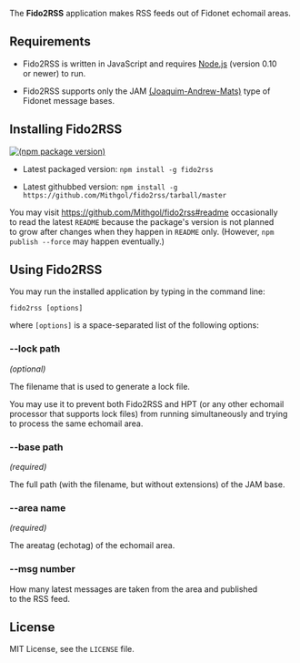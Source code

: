 The **Fido2RSS** application makes RSS feeds out of Fidonet echomail areas.

## Requirements

* Fido2RSS is written in JavaScript and requires [Node.js](http://nodejs.org/) (version 0.10 or newer) to run.

* Fido2RSS supports only the JAM [(Joaquim-Andrew-Mats)](http://groups.google.com/group/fido7.ru.ftn.develop/msg/e2f5486f80394418) type of Fidonet message bases.

## Installing Fido2RSS

[![(npm package version)](https://badge.fury.io/js/fido2rss.png)](https://npmjs.org/package/fido2rss)

* Latest packaged version: `npm install -g fido2rss`

* Latest githubbed version: `npm install -g https://github.com/Mithgol/fido2rss/tarball/master`

You may visit https://github.com/Mithgol/fido2rss#readme occasionally to read the latest `README` because the package's version is not planned to grow after changes when they happen in `README` only. (However, `npm publish --force` may happen eventually.)

## Using Fido2RSS

You may run the installed application by typing in the command line:

`fido2rss [options]`

where `[options]` is a space-separated list of the following options:

### --lock path

*(optional)*

The filename that is used to generate a lock file.

You may use it to prevent both Fido2RSS and HPT (or any other echomail processor that supports lock files) from running simultaneously and trying to process the same echomail area.

### --base path

*(required)*

The full path (with the filename, but without extensions) of the JAM base.

### --area name

*(required)*

The areatag (echotag) of the echomail area.

### --msg number

How many latest messages are taken from the area and published to the RSS feed.

## License

MIT License, see the `LICENSE` file.